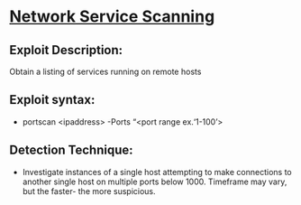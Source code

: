 # [Network Service Scanning](https://attack.mitre.org/techniques/T1046/)

## Exploit Description: 
Obtain a listing of services running on remote hosts

## Exploit syntax:
* portscan \<ipaddress\> -Ports “<port range ex.‘1-100’>

## Detection Technique:
* Investigate instances of a single host attempting to make connections to another single host on multiple ports below 1000. Timeframe may vary, but the faster- the more suspicious.
